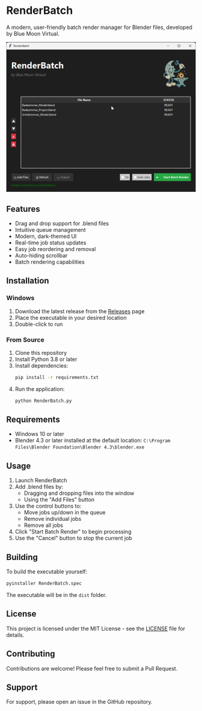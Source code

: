 # RenderBatch

A modern, user-friendly batch render manager for Blender files, developed by Blue Moon Virtual.

![RenderBatch Screenshot](assets/screenshot.png)

## Features

- Drag and drop support for .blend files
- Intuitive queue management
- Modern, dark-themed UI
- Real-time job status updates
- Easy job reordering and removal
- Auto-hiding scrollbar
- Batch rendering capabilities

## Installation

### Windows
1. Download the latest release from the [Releases](https://github.com/yourusername/RenderBatch/releases) page
2. Place the executable in your desired location
3. Double-click to run

### From Source
1. Clone this repository
2. Install Python 3.8 or later
3. Install dependencies:
   ```bash
   pip install -r requirements.txt
   ```
4. Run the application:
   ```bash
   python RenderBatch.py
   ```

## Requirements

- Windows 10 or later
- Blender 4.3 or later installed at the default location:
  `C:\Program Files\Blender Foundation\Blender 4.3\blender.exe`

## Usage

1. Launch RenderBatch
2. Add .blend files by:
   - Dragging and dropping files into the window
   - Using the "Add Files" button
3. Use the control buttons to:
   - Move jobs up/down in the queue
   - Remove individual jobs
   - Remove all jobs
4. Click "Start Batch Render" to begin processing
5. Use the "Cancel" button to stop the current job

## Building

To build the executable yourself:

```bash
pyinstaller RenderBatch.spec
```

The executable will be in the `dist` folder.

## License

This project is licensed under the MIT License - see the [LICENSE](LICENSE) file for details.

## Contributing

Contributions are welcome! Please feel free to submit a Pull Request.

## Support

For support, please open an issue in the GitHub repository. 